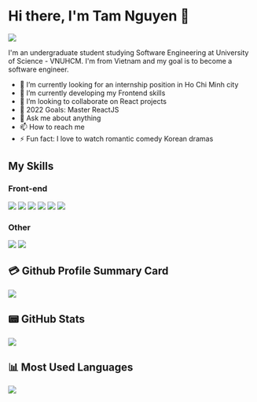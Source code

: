 # Hi there, I'm Tam Nguyen 👋

<a href="https://www.linkedin.com/in/nguy%E1%BB%85n-ng%E1%BB%8Dc-thanh-t%C3%A2m-5644a6196"> <img src="https://img.shields.io/badge/-LinkedIn-0e76a8?style=plastic&logo=linkedIn">
</a>

I'm an undergraduate student studying Software Engineering at University of Science - VNUHCM. I'm from Vietnam and my goal is to become a software engineer.

- 🔭 I’m currently looking for an internship position in Ho Chi Minh city
- 🌱 I’m currently developing my Frontend skills
- 👯 I’m looking to collaborate on React projects
- 🥅 2022 Goals: Master ReactJS
- 💬 Ask me about anything
- 📫 How to reach me
- ⚡ Fun fact: I love to watch romantic comedy Korean dramas

## My Skills

### Front-end

<img src="https://img.shields.io/badge/html5-%23E34F26.svg?style=for-the-badge&logo=html5&logoColor=white"> <img src="https://img.shields.io/badge/css3-%231572B6.svg?style=for-the-badge&logo=css3&logoColor=white"> <img src="https://img.shields.io/badge/javascript-%23323330.svg?style=for-the-badge&logo=javascript&logoColor=%23F7DF1E">
<img src="https://img.shields.io/badge/react-%2320232a.svg?style=for-the-badge&logo=react&logoColor=%2361DAFB"> <img src="https://img.shields.io/badge/redux-%23593d88.svg?style=for-the-badge&logo=redux&logoColor=white"> <img src="https://img.shields.io/badge/Material%20UI-007FFF?style=for-the-badge&logo=mui&logoColor=white">

### Other

<img src="https://img.shields.io/badge/C%2B%2B-00599C?style=for-the-badge&logo=c%2B%2B&logoColor=white"> <img src="https://img.shields.io/badge/Java-ED8B00?style=for-the-badge&logo=java&logoColor=white">

## 💳 Github Profile Summary Card

<img src="https://github-profile-summary-cards.vercel.app/api/cards/profile-details?username=nntt1210&theme=monokai">

## 📟 GitHub Stats

<img src="https://github-readme-stats.vercel.app/api?username=nntt1210&theme=tokyonight&show_icons=true&count_private=true">

## 📊 Most Used Languages

<img src="https://github-readme-stats.vercel.app/api/top-langs/?username=nntt1210&theme=tokyonight&layout=compact">
